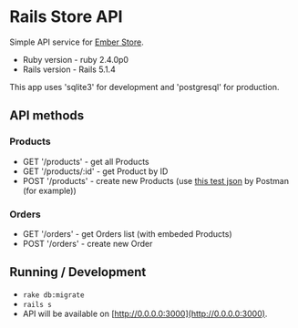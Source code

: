 # Rails Store API

Simple API service for [Ember Store](https://github.com/lebedev42/ember-store).

* Ruby version - ruby 2.4.0p0
* Rails version - Rails 5.1.4

This app uses 'sqlite3' for development and 'postgresql' for production.

## API methods

### Products 

* GET '/products' - get all Products
* GET '/products/:id' - get Product by ID
* POST '/products' - create new Products (use [this test json](https://gist.github.com/lebedev42/a24a88b735babbc8893ac7652691f0eb) by Postman (for example))

### Orders

* GET '/orders' - get Orders list (with embeded Products)
* POST '/orders' - create new Order

## Running / Development

* `rake db:migrate`
* `rails s`
* API will be available on [http://0.0.0.0:3000](http://0.0.0.0:3000).



